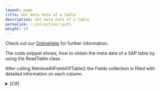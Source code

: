 ```yaml
---
layout: page
title: Get meta data of a table
description: Get meta data of a table
permalink: /:collection/:path
weight: 10
---
```


Check out our [OnlineHelp](https://help.theobald-software.com/en/) for further information.

The code snippet shows, how to obtain the meta data of a SAP table by using the ReadTable class.

After calling RetrieveAllFieldsOfTable() the Fields collection is filled with detailed information on each column.

<details>
<summary>[C#]</summary>
{% highlight csharp %}
R3Connection con = new R3Connection("SAPServer", 00, "SAPUSer","Password", "en", "800");
  
con.Open();
  
ReadTable read = new ReadTable(con);
read.TableName = "MKPF";
read.RetrieveAllFieldsOfTable();
  
for(int i=0; i < read.Fields.Count; i++)
    Console.WriteLine(read.Fields[i].FieldName + " (" +
        read.Fields[i].ABAPType + ", " + read.Fields[i].Length + ")");
  
con.Close();
{% endhighlight %}
</details>